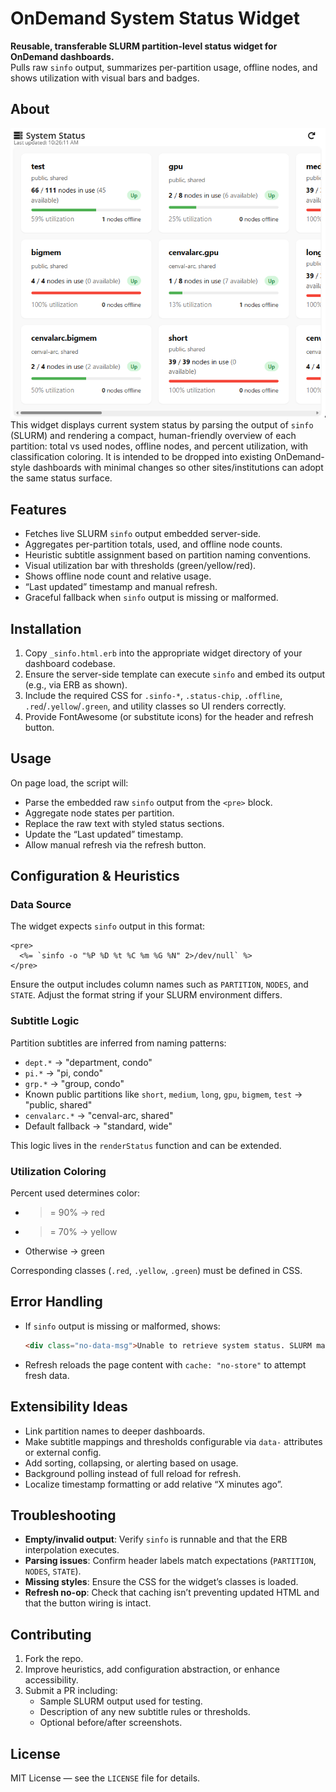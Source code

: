 # OnDemand System Status Widget

**Reusable, transferable SLURM partition-level status widget for OnDemand dashboards.**  
Pulls raw `sinfo` output, summarizes per-partition usage, offline nodes, and shows utilization with visual bars and badges.

## About
![System Status Widget](Screenshot.gif)
This widget displays current system status by parsing the output of `sinfo` (SLURM) and rendering a compact, human-friendly overview of each partition: total vs used nodes, offline nodes, and percent utilization, with classification coloring. It is intended to be dropped into existing OnDemand-style dashboards with minimal changes so other sites/institutions can adopt the same status surface.

## Features

- Fetches live SLURM `sinfo` output embedded server-side.
- Aggregates per-partition totals, used, and offline node counts.
- Heuristic subtitle assignment based on partition naming conventions.
- Visual utilization bar with thresholds (green/yellow/red).
- Shows offline node count and relative usage.
- “Last updated” timestamp and manual refresh.
- Graceful fallback when `sinfo` output is missing or malformed.

## Installation

1. Copy `_sinfo.html.erb` into the appropriate widget directory of your dashboard codebase.  
2. Ensure the server-side template can execute `sinfo` and embed its output (e.g., via ERB as shown).  
3. Include the required CSS for `.sinfo-*`, `.status-chip`, `.offline`, `.red`/`.yellow`/`.green`, and utility classes so UI renders correctly.  
4. Provide FontAwesome (or substitute icons) for the header and refresh button.

## Usage

On page load, the script will:
- Parse the embedded raw `sinfo` output from the `<pre>` block.
- Aggregate node states per partition.
- Replace the raw text with styled status sections.
- Update the “Last updated” timestamp.
- Allow manual refresh via the refresh button.

## Configuration & Heuristics

### Data Source
The widget expects `sinfo` output in this format:
```erb
<pre>
  <%= `sinfo -o "%P %D %t %C %m %G %N" 2>/dev/null` %>
</pre>
```
Ensure the output includes column names such as `PARTITION`, `NODES`, and `STATE`. Adjust the format string if your SLURM environment differs.

### Subtitle Logic
Partition subtitles are inferred from naming patterns:
- `dept.*` → "department, condo"
- `pi.*` → "pi, condo"
- `grp.*` → "group, condo"
- Known public partitions like `short`, `medium`, `long`, `gpu`, `bigmem`, `test` → "public, shared"
- `cenvalarc.*` → "cenval-arc, shared"
- Default fallback → "standard, wide"

This logic lives in the `renderStatus` function and can be extended.

### Utilization Coloring
Percent used determines color:
- >= 90% → red
- >= 70% → yellow
- Otherwise → green

Corresponding classes (`.red`, `.yellow`, `.green`) must be defined in CSS.

## Error Handling

- If `sinfo` output is missing or malformed, shows:
  ```html
  <div class="no-data-msg">Unable to retrieve system status. SLURM may be unreachable.</div>
  ```
- Refresh reloads the page content with `cache: "no-store"` to attempt fresh data.

## Extensibility Ideas

- Link partition names to deeper dashboards.
- Make subtitle mappings and thresholds configurable via `data-` attributes or external config.
- Add sorting, collapsing, or alerting based on usage.
- Background polling instead of full reload for refresh.
- Localize timestamp formatting or add relative “X minutes ago”.

## Troubleshooting

- **Empty/invalid output**: Verify `sinfo` is runnable and that the ERB interpolation executes.  
- **Parsing issues**: Confirm header labels match expectations (`PARTITION`, `NODES`, `STATE`).  
- **Missing styles**: Ensure the CSS for the widget’s classes is loaded.  
- **Refresh no-op**: Check that caching isn’t preventing updated HTML and that the button wiring is intact.

## Contributing

1. Fork the repo.  
2. Improve heuristics, add configuration abstraction, or enhance accessibility.  
3. Submit a PR including:
   - Sample SLURM output used for testing.
   - Description of any new subtitle rules or thresholds.
   - Optional before/after screenshots.

## License

MIT License — see the `LICENSE` file for details.
